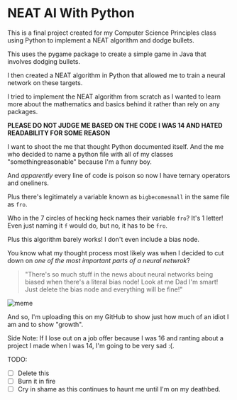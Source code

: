 # NEAT AI With Python
This is a final project created for my Computer Science Principles class using Python to implement a NEAT algorithm and dodge bullets.

This uses the pygame package to create a simple game in Java that involves dodging bullets.

I then created a NEAT algorithm in Python that allowed me to train a neural network on these targets.

I tried to implement the NEAT algorithm from scratch as I wanted to learn more about the mathematics and basics behind it rather than rely on any packages.

**PLEASE DO NOT JUDGE ME BASED ON THE CODE I WAS 14 AND HATED READABILITY FOR SOME REASON**

I want to shoot the me that thought Python documented itself. And the me who decided to name a python file with all of my classes "somethingreasonable" because I'm a funny boy.

And *apparently* every line of code is poison so now I have ternary operators and oneliners. 

Plus there's legitimately a variable known as `bigbecomesmall` in the same file as `fro`. 

Who in the 7 circles of hecking heck names their variable `fro`? It's 1 letter! Even just naming it `f` would do, but no, it has to be `fro`.

Plus this algorithm barely works! I don't even include a bias node. 

You know what my thought process most likely was when I decided to cut down on *one of the most important parts of a neural netwrok*? 

> "There's so much stuff in the news about neural networks being biased when there's a literal bias node! Look at me Dad I'm smart! Just delete the bias node and everything will be fine!"

![meme](https://user-images.githubusercontent.com/84810366/125226112-12019f00-e296-11eb-86a7-d1bbc4063129.gif)

And so, I'm uploading this on my GitHub to show just how much of an idiot I am and to show "growth".

Side Note:
If I lose out on a job offer because I was 16 and ranting about a project I made when I was 14, I'm going to be very sad :(.

TODO: 
- [ ] Delete this
- [ ] Burn it in fire
- [ ] Cry in shame as this continues to haunt me until I'm on my deathbed.
